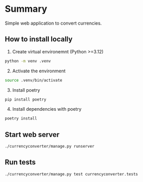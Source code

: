 # Summary

Simple web application to convert currencies.

## How to install locally

1. Create virtual environemnt (Python >=3.12)

```sh
python -m venv .venv
```

2. Activate the environment

```sh
source .venv/bin/activate
```

3. Install poetry

```sh
pip install poetry
```

4. Install dependencies with poetry

```sh
poetry install
```

## Start web server

```sh
./currencyconverter/manage.py runserver
```

## Run tests

```sh
./currencyconverter/manage.py test currencyconverter.tests
```